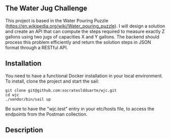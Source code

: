 ## The Water Jug Challenge

This project is based in the Water Pouring Puzzle (https://en.wikipedia.org/wiki/Water_pouring_puzzle).
I will design a solution and create an API that can compute the steps required to measure exactly Z gallons using two jugs of capacities X and Y gallons. The backend should process this problem efficiently and return the solution steps in JSON format through a RESTful API.

## Installation

You need to have a functional Docker installation in your local environment.
To install, clone the project and start the sail:

```
git clone git@github.com:socratesldduarte/wjc.git
cd wjc
./vendor/bin/sail up 
```
Be sure to have the "wjc.test" entry in your etc/hosts file, to access the endpoints from the Postman collection.

## Description

